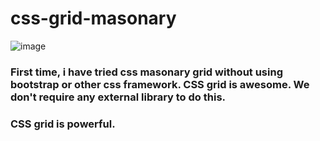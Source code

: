 # css-grid-masonary

![image](https://user-images.githubusercontent.com/68345524/144543237-a678913c-6f5b-45fa-94be-192663c22302.png)
### First time, i have tried css masonary grid without using bootstrap or other css framework. CSS grid is awesome. We don't require any external library to do this.
### CSS grid is powerful.

